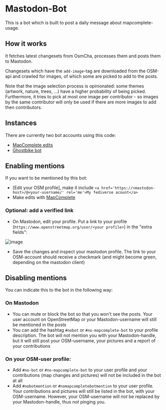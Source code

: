 # Mastodon-Bot

This is a bot which is built to post a daily message about mapcomplete-usage.

## How it works

It fetches latest changesets from OsmCha, processes them and posts them to Mastodon.

Changesets which have the `add-image`-tag are downloaded from the OSM-api and crawled for images, of which some are picked to add to the posts.

Note that the image selection process is opinionated: some themes (artwork, nature, trees, ...) have a higher probability of being picked.
Furthermore, it tries to pick at most one image per contributor - so images by the same contributor will only be used if there are more images to add then contributors.

## Instances

There are currently two bot accounts using this code:

- [MapComplete edits](https://en.osm.town/@mapcomplete_edits)
- [Ghostbike bot](https://masto.bike/@ghostbikebot)

## Enabling mentions

If you want to be mentioned by this bot:

- [Edit your OSM profile], make it include `<a href='https://<mastodon-host>/@<your-username/' rel='me'>My fediverse acount</a>`
- Make edits with [MapComplete](https://mapcomplete.org)

### Optional: add a verified link

- On Mastodon, edit your profile. Put a link to your profile (`https://www.openstreetmap.org/user/<your profile>`) in the "extra fields":

![image](https://github.com/user-attachments/assets/7da18376-2275-4400-a835-865b139ecfd3)

- Save the changes and inspect your mastodon profile. The link to your OSM-account should receive a checkmark (and might become green, depending on the mastodon client)

## Disabling mentions

You can indicate this to the bot in the following way:

### On Mastodon

- You can mute or block the bot so that you won't see the posts. Your user account on OpenStreetMap or your Mastodon-username will still be mentioned in the posts
- You can add the hashtag `#nobot` or `#no-mapcomplete-bot` to your profile description. The bot will not mention you with your Mastodon-handle, but it will still post your OSM-username, your pictures and a report of your contributions

### On your OSM-user profile:

- Add `#no-bot` or `#no-mapcomplete-bot` to your user profile and your contributions (map changes and pictures) will not be included in the bot at all
- Add `#nobotmention` or `#nomapcompletebotmention` to your user profile. Your contributions and pictures will still be listed in the bot, with your OSM-username. However, your OSM-username will _not_ be replaced by your Mastodon-handle, thus _not_ pinging you.
